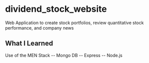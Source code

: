 # dividend_stock_website
Web Application to create stock portfolios, review quantitative stock performance, and company news

## What I Learned

Use of the MEN Stack
 -- Mongo DB
 -- Express
 -- Node.js
